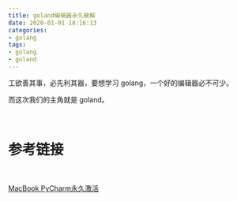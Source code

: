 ```yaml
---
title: goland编辑器永久破解
date: 2020-01-01 18:16:13
categories:
- golang
tags:
- golang
- goland
---
```

工欲善其事，必先利其器，要想学习 golang，一个好的编辑器必不可少。

而这次我们的主角就是 goland。

<!-- more -->

<br/>

# 参考链接

<br/>

[MacBook PyCharm永久激活](https://shimo.im/docs/dyYXWkGJJcqYCGYk/read)





